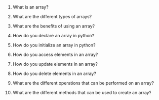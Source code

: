 1. What is an array?

2. What are the different types of arrays?

3. What are the benefits of using an array?

4. How do you declare an array in python?

5. How do you initialize an array in python?

6. How do you access elements in an array?

7. How do you update elements in an array?

8. How do you delete elements in an array?

9. What are the different operations that can be performed on an array?

10. What are the different methods that can be used to create an array?